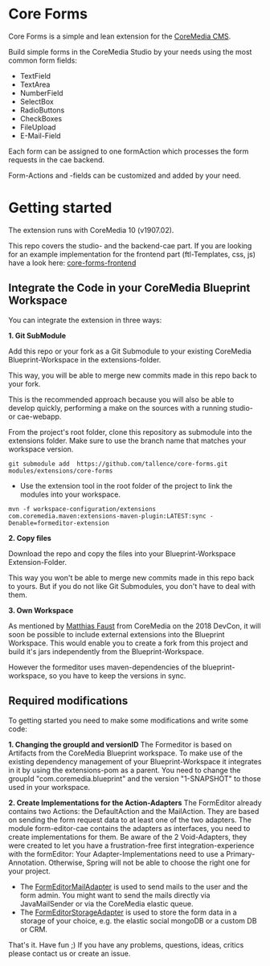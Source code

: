 # Core Forms

Core Forms is a simple and lean extension for the [CoreMedia CMS](https://www.coremedia.com/).

Build simple forms in the CoreMedia Studio by your needs using the most common form fields: 
- TextField
- TextArea
- NumberField
- SelectBox
- RadioButtons
- CheckBoxes
- FileUpload
- E-Mail-Field

Each form can be assigned to one formAction which processes the form requests in the cae backend.

Form-Actions and -fields can be customized and added by your need.


# Getting started

The extension runs with CoreMedia 10 (v1907.02).

This repo covers the studio- and the backend-cae part. If you are looking for an example implementation for the frontend part (ftl-Templates, css, js) have a look here: [core-forms-frontend](https://github.com/tallence/core-forms-frontend)

## Integrate the Code in your CoreMedia Blueprint Workspace
You can integrate the extension in three ways:

**1. Git SubModule**

Add this repo or your fork as a Git Submodule to your existing CoreMedia Blueprint-Workspace in the extensions-folder.
 
This way, you will be able to merge new commits made in this repo back to your fork.

This is the recommended approach because you will also be able to develop quickly, performing a make on the sources with a running studio- or cae-webapp.

From the project's root folder, clone this repository as submodule into the extensions folder. Make sure to use the branch name that matches your workspace version. 
```
git submodule add  https://github.com/tallence/core-forms.git modules/extensions/core-forms
```

- Use the extension tool in the root folder of the project to link the modules into your workspace.
 ```
mvn -f workspace-configuration/extensions com.coremedia.maven:extensions-maven-plugin:LATEST:sync -Denable=formeditor-extension
```
 
**2. Copy files**

Download the repo and copy the files into your Blueprint-Workspace Extension-Folder.

This way you won't be able to merge new commits made in this repo back to yours. But if you do not like Git Submodules, you don't have to deal with them. 

**3. Own Workspace**

As mentioned by [Matthias Faust](https://github.com/mfaust) from CoreMedia on the 2018 DevCon, it will soon be possible to include external extensions into the Blueprint Workspace.
This would enable you to create a fork from this project and build it's jars independently from the Blueprint-Workspace.

However the formeditor uses maven-dependencies of the blueprint-workspace, so you have to keep the versions in sync.
    

## Required modifications
To getting started you need to make some modifications and write some code:
      
**1. Changing the groupId and versionID**
The Formeditor is based on Artifacts from the CoreMedia Blueprint workspace. To make use of the existing dependency management of your Blueprint-Workspace it integrates in it by using the extensions-pom as a parent.
You need to change the groupId "com.coremedia.blueprint" and the version "1-SNAPSHOT" to those used in your workspace.
         
**2. Create Implementations for the Action-Adapters**
The FormEditor already contains two Actions: the DefaultAction and the MailAction. They are based on sending the form request data to at least one of the two adapters.
The module form-editor-cae contains the adapters as interfaces, you need to create implementations for them. 
Be aware of the 2 Void-Adapters, they were created to let you have a frustration-free first integration-experience with the formEditor: Your Adapter-Implementations need to use a Primary-Annotation. Otherwise, Spring will not be able to choose the right one for your project.  

* The [FormEditorMailAdapter](https://github.com/tallence/core-forms/blob/master/form-editor-cae/src/main/java/com/tallence/formeditor/cae/actions/FormEditorMailAdapter.java) is used to send mails to the user and the form admin. You might want to send the mails directly via JavaMailSender or via the CoreMedia elastic queue.
* The [FormEditorStorageAdapter](https://github.com/tallence/core-forms/blob/master/form-editor-cae/src/main/java/com/tallence/formeditor/cae/actions/FormEditorStorageAdapter.java) is used to store the form data in a storage of your choice, e.g. the elastic social mongoDB or a custom DB or CRM. 

That's it. Have fun ;) If you have any problems, questions, ideas, critics please contact us or create an issue. 
